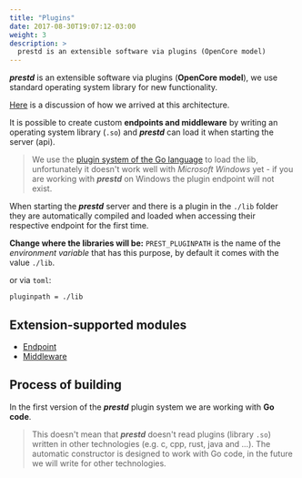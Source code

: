 ```yaml
---
title: "Plugins"
date: 2017-08-30T19:07:12-03:00
weight: 3
description: >
  prestd is an extensible software via plugins (OpenCore model)
---
```


_**prestd**_ is an extensible software via plugins (**OpenCore model**), we use standard operating system library for new functionality.

[Here](https://github.com/prest/prest/discussions/466#discussion-30623) is a discussion of how we arrived at this architecture.

It is possible to create custom **endpoints and middleware** by writing an operating system library (`.so`) and _**prestd**_ can load it when starting the server (api).

> We use the [plugin system of the Go language](https://pkg.go.dev/plugin) to load the lib, unfortunately it doesn't work well with _Microsoft Windows_ yet - if you are working with _**prestd**_ on Windows the plugin endpoint will not exist.

When starting the _**prestd**_ server and there is a plugin in the `./lib` folder they are automatically compiled and loaded when accessing their respective endpoint for the first time.

**Change where the libraries will be:**
`PREST_PLUGINPATH` is the name of the _environment variable_ that has this purpose, by default it comes with the value `./lib`.

or via `toml`:

```
pluginpath = ./lib
```

## Extension-supported modules

* [Endpoint](/prestd/plugins/http-endpoints.md)
* [Middleware](/prestd/plugins/middleware.md)


## Process of building

In the first version of the _**prestd**_ plugin system we are working with **Go code**.

> This doesn't mean that _**prestd**_ doesn't read plugins (library `.so`) written in other technologies (e.g. c, cpp, rust, java and ...).
> The automatic constructor is designed to work with Go code, in the future we will write for other technologies.

